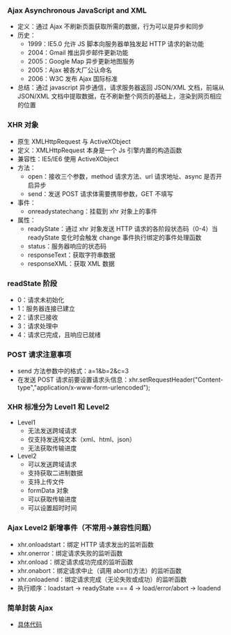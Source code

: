 ### Ajax Asynchronous JavaScript and XML

- 定义：通过 Ajax 不刷新页面获取所需的数据，行为可以是异步和同步
- 历史：
  - 1999：IE5.0 允许 JS 脚本向服务器单独发起 HTTP 请求的新功能
  - 2004：Gmail 推出异步邮件更新功能
  - 2005：Google Map 异步更新地图服务
  - 2005：Ajax 被各大厂公认命名
  - 2006：W3C 发布 Ajax 国际标准
- 总结：通过 javascript 异步通信，请求服务器返回 JSON/XML 文档，前端从 JSON/XML 文档中提取数据，在不刷新整个网页的基础上，渲染到网页相应的位置

### XHR 对象

- 原生 XMLHttpRequest 与 ActiveXObject
- 定义：XMLHttpRequest 本身是一个 Js 引擎内置的构造函数
- 兼容性：IE5/IE6 使用 ActiveXObject
- 方法：
  - open：接收三个参数，method 请求方法、url 请求地址、async 是否开启异步
  - send：发送 POST 请求体需要携带参数，GET 不填写
- 事件：
  - onreadystatechang：挂载到 xhr 对象上的事件
- 属性：
  - readyState：通过 xhr 对象发送 HTTP 请求的各阶段状态码（0-4）当 readyState 变化时会触发 change 事件执行绑定的事件处理函数
  - status：服务器响应的状态码
  - responseText：获取字符串数据
  - responseXML：获取 XML 数据

### readState 阶段

- 0：请求未初始化
- 1：服务器连接已建立
- 2：请求已接收
- 3：请求处理中
- 4：请求已完成，且响应已就绪

### POST 请求注意事项

- send 方法参数中的格式：a=1&b=2&c=3
- 在发送 POST 请求前要设置请求头信息：xhr.setRequestHeader("Content-type","application/x-www-form-urlencoded");

### XHR 标准分为 Level1 和 Level2

- Level1
  - 无法发送跨域请求
  - 仅支持发送纯文本（xml、html、json）
  - 无法获取传输进度
- Level2
  - 可以发送跨域请求
  - 支持获取二进制数据
  - 支持上传文件
  - formData 对象
  - 可以获取传输进度
  - 可以设置超时时间

### Ajax Level2 新增事件（不常用->兼容性问题）

- xhr.onloadstart：绑定 HTTP 请求发出的监听函数
- xhr.onerror：绑定请求失败的监听函数
- xhr.onload：绑定请求成功完成的监听函数
- xhr.onabort：绑定请求中止（调用 abort()方法）的监听函数
- xhr.onloadend：绑定请求完成（无论失败或成功）的监听函数
- 执行顺序：loadstart -> readyState === 4 -> load/error/abort -> loadend

### 简单封装 Ajax

- [具体代码](https://github.com/lxmob/blog/blob/main/demos/cross/ajax/index.js)
